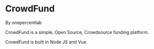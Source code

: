 # CrowdFund

By onepercentlab

CrowdFund is a simple, Open Source, Crowdsource funding platform. 

CrowdFund is built in Node JS and Vue.

